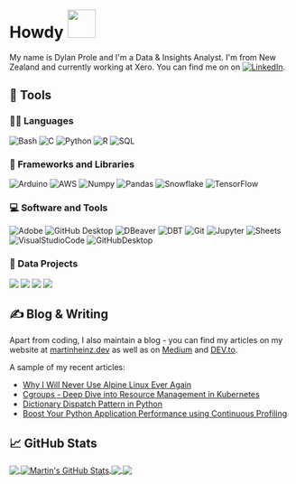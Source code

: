 <!--[![Header](.png image "Header")](https://martinheinz.dev/)-->

# Howdy <img src="https://media.giphy.com/media/jp2KXzsPtoKFG/giphy.gif" width="50px" height="50px" />

My name is Dylan Prole and I'm a Data & Insights Analyst. I'm from New Zealand and currently working at Xero. You can find me on on [![LinkedIn][3.2]][1].

## 🔧 Tools

### 👨‍💻 Languages
![Bash](https://img.shields.io/badge/Bash-121011.svg?logo=gnu-bash&logoColor=white)
![C](https://custom-icon-badges.demolab.com/badge/C-03599C.svg?logo=c-in-hexagon&logoColor=white)
![Python](https://img.shields.io/badge/Python-FFD43B.svg?logo=python&logoColor=white)
![R](https://img.shields.io/badge/R-276DC3.svg?logo=r&logoColor=white)
![SQL](https://custom-icon-badges.demolab.com/badge/SQL-025E8C.svg?logo=database&logoColor=white)


### 🧰 Frameworks and Libraries
![Arduino](https://img.shields.io/badge/-Arduino-00979D?logo=Arduino&logoColor=white)
![AWS](https://img.shields.io/badge/-AWS-FF9900?&logo=Amazon-AWS&logoColor=White)
![Numpy](https://img.shields.io/badge/Numpy-013243.svg?logo=numpy&logoColor=white)
![Pandas](https://img.shields.io/badge/Pandas-150458.svg?logo=pandas&logoColor=white)
![Snowflake](https://img.shields.io/badge/Snowflake-35AEDD.svg?logo=snowflake&logoColor=white)
![TensorFlow](https://img.shields.io/badge/TensorFlow-FF6F00.svg?logo=TensorFlow&logoColor=white)


### 💻 Software and Tools
![Adobe](https://img.shields.io/badge/Adobe-FF0000.svg?logo=adobe&logoColor=white)
![GitHub Desktop](https://img.shields.io/badge/GitHub%20Desktop-8034A9.svg?logo=github&logoColor=white)
![DBeaver](https://custom-icon-badges.demolab.com/badge/-DBeaver-372923?logo=dbeaver-mono&logoColor=white)
![DBT](https://img.shields.io/badge/dbt-FB542B.svg?logo=dbt&logoColor=White)
![Git](https://img.shields.io/badge/Git-F05033.svg?logo=git&logoColor=white)
![Jupyter](https://img.shields.io/badge/Jupyter-F37626.svg?logo=Jupyter&logoColor=white)
![Sheets](https://img.shields.io/badge/Sheets-34A853.svg?logo=google%20sheets&logoColor=white)
![VisualStudioCode](https://img.shields.io/badge/Visual%20Studio%20Code-0078d7.svg?logo=visual-studio-code&logoColor=white)
![GitHubDesktop](https://img.shields.io/badge/GitHub%20Desktop-8034A9.svg?logo=github&logoColor=white)

### 📕 Data Projects

[![](https://img.shields.io/badge/-🧬%20Ice%20Cream%20Tracker-000)](https://github.com/dylanprole/resume-projects)
[![](https://img.shields.io/badge/-🦠%20Sea%20Level%20Dashboard-000)](https://github.com/dylanprole/resume-projects)
[![](https://img.shields.io/badge/-📝%20Artist%20Insights%20Dashboard-000)](https://github.com/dylanprole/resume-projects)
[![](https://img.shields.io/badge/-🔬%20KNN%20Book%20Recommender-000)](https://github.com/dylanprole/resume-projects)

## &#x270d; Blog & Writing

Apart from coding, I also maintain a blog - you can find my articles on my website at [martinheinz.dev](https://martinheinz.dev/) as well as on [Medium](https://medium.com/@martin.heinz) and [DEV.to](https://dev.to/martinheinz).

A sample of my recent articles:

<!-- BLOG-POST-LIST:START -->
- [Why I Will Never Use Alpine Linux Ever Again](https://martinheinz.dev/blog/92)
- [Cgroups - Deep Dive into Resource Management in Kubernetes](https://martinheinz.dev/blog/91)
- [Dictionary Dispatch Pattern in Python](https://martinheinz.dev/blog/90)
- [Boost Your Python Application Performance using Continuous Profiling](https://martinheinz.dev/blog/89)
<!-- BLOG-POST-LIST:END -->

## &#x1f4c8; GitHub Stats

<a href="https://github.com/MartinHeinz/MartinHeinz">
  <img align="center" src="https://github-readme-stats.vercel.app/api/top-langs/?username=MartinHeinz&hide=java,html,tex&title_color=ffffff&text_color=c9cacc&icon_color=2bbc8a&bg_color=1d1f21&langs_count=3" />
</a>
<a href="https://github.com/MartinHeinz/MartinHeinz">
  <img align="center" src="https://github-readme-stats.vercel.app/api?username=MartinHeinz&show_icons=true&line_height=27&count_private=true&title_color=ffffff&text_color=c9cacc&icon_color=2bbc8a&bg_color=1d1f21" alt="Martin's GitHub Stats" />
</a>

<a href="https://github.com/MartinHeinz/python-project-blueprint">
  <img align="center" src="https://github-readme-stats.vercel.app/api/pin/?username=MartinHeinz&repo=python-project-blueprint&title_color=ffffff&text_color=c9cacc&icon_color=2bbc8a&bg_color=1d1f21" />
</a>


<a href="https://github.com/MartinHeinz/go-project-blueprint">
  <img align="center" src="https://github-readme-stats.vercel.app/api/pin/?username=MartinHeinz&repo=go-project-blueprint&title_color=ffffff&text_color=c9cacc&icon_color=2bbc8a&bg_color=1d1f21" />
</a>    

<!-- links to social media icons -->

<!-- icons with padding -->

[1.1]: http://i.imgur.com/tXSoThF.png (twitter icon with padding)
[2.1]: http://i.imgur.com/0o48UoR.png (github icon with padding)

<!-- icons without padding -->

[1.2]: http://i.imgur.com/wWzX9uB.png (twitter icon without padding)
[2.2]: http://i.imgur.com/9I6NRUm.png (github icon without padding)
[3.2]: https://raw.githubusercontent.com/MartinHeinz/MartinHeinz/master/linkedin-3-16.png (LinkedIn icon without padding)


<!-- links to your social media accounts -->

[1]: https://www.linkedin.com/in/dylanprole/
[2]: https://github.com/MartinHeinz


<!-- Resources -->
<!-- Icons: https://simpleicons.org/ -->
<!-- GitHub Stats: https://github.com/anuraghazra/github-readme-stats -->
<!-- Emojis: https://emojipedia.org/emoji/ -->
<!-- HTML Emojis: https://www.fileformat.info/index.htm -->
<!-- Shields: https://shields.io/ -->
<!-- Awesome GitHub Profile README: https://github.com/abhisheknaiidu/awesome-github-profile-readme -->

